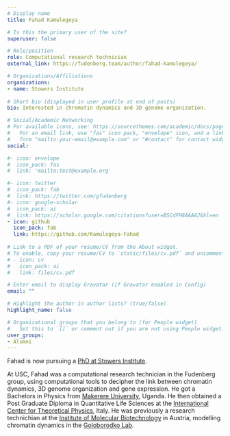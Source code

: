 ```yaml
---
# Display name
title: Fahad Kamulegeya

# Is this the primary user of the site?
superuser: false

# Role/position
role: Computational research technician
external_link: https://fudenberg.team/author/fahad-kamulegeya/

# Organizations/Affiliations
organizations:
- name: Stowers Institute
  
# Short bio (displayed in user profile at end of posts)
bio: Interested in chromatin dynamics and 3D genome organization.

# Social/Academic Networking
# For available icons, see: https://sourcethemes.com/academic/docs/page-builder/#icons
#   For an email link, use "fas" icon pack, "envelope" icon, and a link in the
#   form "mailto:your-email@example.com" or "#contact" for contact widget.
social:

#- icon: envelope
#  icon_pack: fas
#  link: 'mailto:test@example.org'

#- icon: twitter
#  icon_pack: fab
#  link: https://twitter.com/gfudenberg
#- icon: google-scholar
#  icon_pack: ai
#  link: https://scholar.google.com/citations?user=BSCdFH8AAAAJ&hl=en
- icon: github
  icon_pack: fab
  link: https://github.com/Kamulegeya-Fahad
  
# Link to a PDF of your resume/CV from the About widget.
# To enable, copy your resume/CV to `static/files/cv.pdf` and uncomment the lines below.
# - icon: cv
#   icon_pack: ai
#   link: files/cv.pdf

# Enter email to display Gravatar (if Gravatar enabled in Config)
email: ""

# Highlight the author in author lists? (true/false)
highlight_name: false

# Organizational groups that you belong to (for People widget)
#   Set this to `[]` or comment out if you are not using People widget.
user_groups:
- Alumni
---
```

Fahad is now pursuing a [PhD at Stowers Institute](https://www.linkedin.com/in/kamulegeya-fahad). 

At USC, Fahad was a computational research technician in the Fudenberg group, using computational tools to decipher the link between chromatin dynamics, 3D genome organization and gene expression. He got a Bachelors in Physics from [Makerere University](https://www.mak.ac.ug), Uganda. He then obtained a Post Graduate Diploma in Quantitative Life Sciences at the [International Center for Theoretical Physics](https://www.ictp.it), Italy. He was previously a research technichian at the [Institute of Molecular Biotechnology](https://www.oeaw.ac.at/imba/home) in Austria, modelling chromatin dynamics in the [Goloborodko Lab](https://www.oeaw.ac.at/imba/research/anton-goloborodko).  

